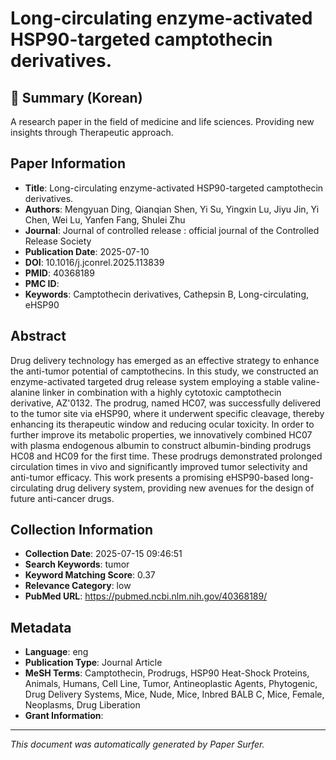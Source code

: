 # Long-circulating enzyme-activated HSP90-targeted camptothecin derivatives.

## 📝 Summary (Korean)
A research paper in the field of medicine and life sciences. Providing new insights through Therapeutic approach.

## Paper Information
- **Title**: Long-circulating enzyme-activated HSP90-targeted camptothecin derivatives.
- **Authors**: Mengyuan Ding, Qianqian Shen, Yi Su, Yingxin Lu, Jiyu Jin, Yi Chen, Wei Lu, Yanfen Fang, Shulei Zhu
- **Journal**: Journal of controlled release : official journal of the Controlled Release Society
- **Publication Date**: 2025-07-10
- **DOI**: 10.1016/j.jconrel.2025.113839
- **PMID**: 40368189
- **PMC ID**: 
- **Keywords**: Camptothecin derivatives, Cathepsin B, Long-circulating, eHSP90

## Abstract
Drug delivery technology has emerged as an effective strategy to enhance the anti-tumor potential of camptothecins. In this study, we constructed an enzyme-activated targeted drug release system employing a stable valine-alanine linker in combination with a highly cytotoxic camptothecin derivative, AZ'0132. The prodrug, named HC07, was successfully delivered to the tumor site via eHSP90, where it underwent specific cleavage, thereby enhancing its therapeutic window and reducing ocular toxicity. In order to further improve its metabolic properties, we innovatively combined HC07 with plasma endogenous albumin to construct albumin-binding prodrugs HC08 and HC09 for the first time. These prodrugs demonstrated prolonged circulation times in vivo and significantly improved tumor selectivity and anti-tumor efficacy. This work presents a promising eHSP90-based long-circulating drug delivery system, providing new avenues for the design of future anti-cancer drugs.

## Collection Information
- **Collection Date**: 2025-07-15 09:46:51
- **Search Keywords**: tumor
- **Keyword Matching Score**: 0.37
- **Relevance Category**: low
- **PubMed URL**: https://pubmed.ncbi.nlm.nih.gov/40368189/

## Metadata
- **Language**: eng
- **Publication Type**: Journal Article
- **MeSH Terms**: Camptothecin, Prodrugs, HSP90 Heat-Shock Proteins, Animals, Humans, Cell Line, Tumor, Antineoplastic Agents, Phytogenic, Drug Delivery Systems, Mice, Nude, Mice, Inbred BALB C, Mice, Female, Neoplasms, Drug Liberation
- **Grant Information**: 

---
*This document was automatically generated by Paper Surfer.*
